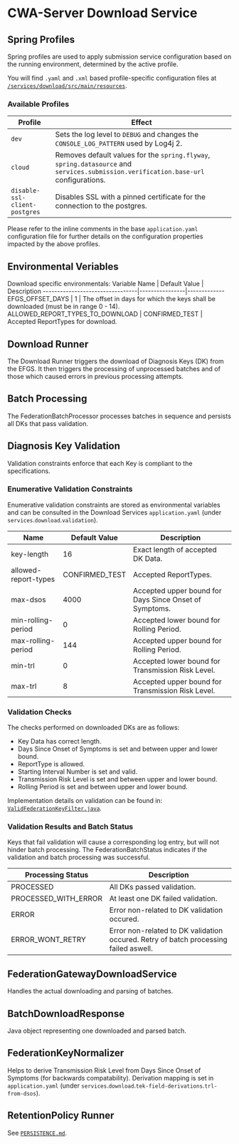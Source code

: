 # CWA-Server Download Service

## Spring Profiles

Spring profiles are used to apply submission service configuration based on the running environment, determined by the active profile.

You will find `.yaml` and `.xml` based profile-specific configuration files at [`/services/download/src/main/resources`](/services/download/src/main/resources).

### Available Profiles

Profile                                           | Effect
--------------------------------------------------|-------------
`dev`                                             | Sets the log level to `DEBUG` and changes the `CONSOLE_LOG_PATTERN` used by Log4j 2.
`cloud`                                           | Removes default values for the `spring.flyway`, `spring.datasource` and `services.submission.verification.base-url` configurations.
`disable-ssl-client-postgres`                     | Disables SSL with a pinned certificate for the connection to the postgres.

Please refer to the inline comments in the base `application.yaml` configuration file for further details on the configuration properties impacted by the above profiles.

## Environmental Veriables

Download specific environmentals:
Variable Name                    | Default Value  | Description
---------------------------------|----------------|-------------
EFGS_OFFSET_DAYS                 | 1              | The offset in days for which the keys shall be downloaded (must be in range 0 - 14).
ALLOWED_REPORT_TYPES_TO_DOWNLOAD | CONFIRMED_TEST | Accepted ReportTypes for download.

## Download Runner

The Download Runner triggers the download of Diagnosis Keys (DK) from the EFGS. It then triggers the processing of unprocessed batches and of those which caused errors in previous processing attempts.

## Batch Processing

The FederationBatchProcessor processes batches in sequence and persists all DKs that pass validation.

## Diagnosis Key Validation

Validation constraints enforce that each Key is compliant to the specifications.

### Enumerative Validation Constraints

Enumerative validation constraints are stored as environmental variables and can be consulted in the Download Services `application.yaml` (under `services`.`download`.`validation`).

Name                 | Default Value  | Description
---------------------|----------------|-------------
key-length           | 16             | Exact length of accepted DK Data.
allowed-report-types | CONFIRMED_TEST | Accepted ReportTypes.
max-dsos             | 4000           | Accepted upper bound for Days Since Onset of Symptoms.
min-rolling-period   | 0              | Accepted lower bound for Rolling Period.
max-rolling-period   | 144            | Accepted upper bound for Rolling Period.
min-trl              | 0              | Accepted lower bound for Transmission Risk Level.
max-trl              | 8              | Accepted upper bound for Transmission Risk Level.

### Validation Checks

The checks performed on downloaded DKs are as follows:

* Key Data has correct length.
* Days Since Onset of Symptoms is set and between upper and lower bound.
* ReportType is allowed.
* Starting Interval Number is set and valid.
* Transmission Risk Level is set and between upper and lower bound.
* Rolling Period is set and between upper and lower bound.

Implementation details on validation can be found in: [`ValidFederationKeyFilter.java`](/services/download/src/main/java/app/coronawarn/server/services/download/validation/ValidFederationKeyFilter.java).

### Validation Results and Batch Status

Keys that fail validation will cause a corresponding log entry, but will not hinder batch processing. The FederationBatchStatus indicates if the validation and batch processing was successful.

Processing Status    | Description
---------------------|---------------
PROCESSED            | All DKs passed validation.
PROCESSED_WITH_ERROR | At least one DK failed validation.
ERROR                | Error non-related to DK validation occured.
ERROR_WONT_RETRY     | Error non-related to DK validation occured. Retry of batch processing failed aswell.

## FederationGatewayDownloadService

Handles the actual downloading and parsing of batches.

## BatchDownloadResponse

Java object representing one downloaded and parsed batch.

## FederationKeyNormalizer

Helps to derive Transmission Risk Level from Days Since Onset of Symptoms (for backwards compatability).
Derivation mapping is set in `application.yaml` (under `services`.`download`.`tek-field-derivations`.`trl-from-dsos`).

## RetentionPolicy Runner

See [`PERSISTENCE.md`](/docs/PERSISTENCE.md).
